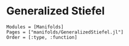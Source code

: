 # Generalized Stiefel

```@autodocs
Modules = [Manifolds]
Pages = ["manifolds/GeneralizedStiefel.jl"]
Order = [:type, :function]
```
